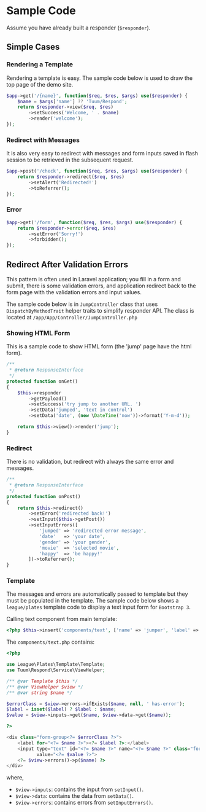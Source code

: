 Sample Code
============

Assume you have already built a responder (`$responder`).

Simple Cases
------------

### Rendering a Template

Rendering a template is easy. 
The sample code below is used to draw the top page of the 
demo site. 

```php
$app->get('/{name}', function($req, $res, $args) use($responder) {
	$name = $args['name'] ?? 'Tuum/Respond';
	return $responder->view($req, $res)
		->setSuccess('Welcome, ' . $name)
		->render('welcome');
});
```

### Redirect with Messages

It is also very easy to redirect with messages and form inputs saved in flash session to be retrieved in the subsequent request. 

```php
$app->post('/check', function($req, $res, $args) use($responder) {
	return $responder->redirect($req, $res)
		->setAlert('Redirected!')
		->toReferrer();
});
```

### Error

```php
$app->get('/form', function($req, $res, $args) use($responder) {
	return $responder->error($req, $res)
		->setError('Sorry!')
		->forbidden();
});
```

Redirect After Validation Errors
-------------------------------

This pattern is often used in Laravel application; 
you fill in a form and submit, there is some validation errors, 
and application redirect back to the form page 
with the validation errors and input values.  

The sample code below is in `JumpController` class that uses 
`DispatchByMethodTrait` helper traits to simplify responder API. 
The class is located at `/app/App/Controller/JumpController.php`

### Showing HTML Form

This is a sample code to show HTML form 
(the 'jump' page have the html form).


```php
/**
 * @return ResponseInterface
 */
protected function onGet()
{
    $this->responder
        ->getPayload()
        ->setSuccess('try jump to another URL. ')
        ->setData('jumped', 'text in control')
        ->setData('date', (new \DateTime('now'))->format('Y-m-d'));

    return $this->view()->render('jump');
}
```

### Redirect 

There is no validation, but redirect with always the 
same error and messages. 

```php
/**
 * @return ResponseInterface
 */
protected function onPost()
{
    return $this->redirect()
        ->setError('redirected back!')
        ->setInput($this->getPost())
        ->setInputErrors([
            'jumped' => 'redirected error message',
            'date'   => 'your date',
            'gender' => 'your gender',
            'movie'  => 'selected movie',
            'happy'  => 'be happy!'
        ])->toReferrer();
}
```

### Template

The messages and errors are automatically passed to template but 
they must be populated in the template. 
The sample code below shows a `league/plates` template code 
to display a text input form for `Bootstrap 3`. 

Calling text component from main template: 

```php
<?php $this->insert('components/text', ['name' => 'jumper', 'label' => 'some text']); ?>
```

The `components/text.php` contains: 

```php
<?php

use League\Plates\Template\Template;
use Tuum\Respond\Service\ViewHelper;

/** @var Template $this */
/** @var ViewHelper $view */
/** @var string $name */

$errorClass = $view->errors->ifExists($name, null, ' has-error');
$label = isset($label) ? $label : $name;
$value = $view->inputs->get($name, $view->data->get($name));

?>

<div class="form-group<?= $errorClass ?>">
    <label for="<?= $name ?>"><?= $label ?>:</label>
    <input type="text" id="<?= $name ?>" name="<?= $name ?>" class="form-control" 
           value="<?= $value ?>">
    <?= $view->errors()->p($name) ?>
</div>
```
where,

* `$view->inputs`: contains the input from `setInput()`.
* `$view->data`: contains the data from `setData()`.
* `$view->errors`: contains errors from `setInputErrors()`.